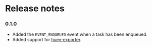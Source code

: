 # Release notes

### 0.1.0

- Added the `EVENT_ENQUEUED` event when a task has been enqueued.
- Added support for [huey-exporter](https://github.com/APGSGA/huey-exporter).